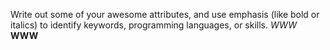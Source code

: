 Write out some of your awesome attributes, and use emphasis (like bold or italics) to identify keywords, programming languages, or skills. 
_WWW_
**WWW**
